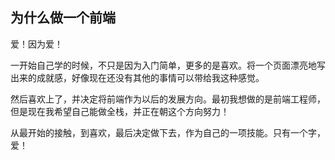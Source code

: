 ## 为什么做一个前端

爱！因为爱！

一开始自己学的时候，不只是因为入门简单，更多的是喜欢。将一个页面漂亮地写出来的成就感，好像现在还没有其他的事情可以带给我这种感觉。

然后喜欢上了，并决定将前端作为以后的发展方向。最初我想做的是前端工程师，但是现在我希望自己能做全栈，并正在朝这个方向努力！

从最开始的接触，到喜欢，最后决定做下去，作为自己的一项技能。只有一个字，爱！



